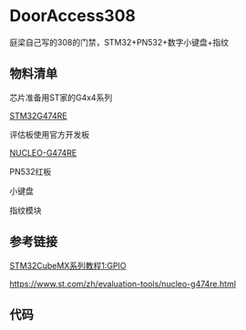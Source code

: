 # DoorAccess308
庭梁自己写的308的门禁，STM32+PN532+数字小键盘+指纹



## 物料清单

芯片准备用ST家的G4x4系列

[STM32G474RE](https://www.st.com/en/microcontrollers-microprocessors/stm32g474re.html)

评估板使用官方开发板

[NUCLEO-G474RE](https://www.st.com/zh/evaluation-tools/nucleo-g474re.html)



PN532红板



小键盘



指纹模块



## 参考链接

[STM32CubeMX系列教程1:GPIO](https://www.waveshare.net/study/article-630-1.html)

https://www.st.com/zh/evaluation-tools/nucleo-g474re.html

## 代码



